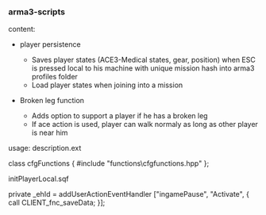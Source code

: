 ### arma3-scripts ### 



content: 
 - player persistence 
   - Saves player states (ACE3-Medical states, gear, position)  when ESC is pressed local to his machine with unique mission hash into arma3 profiles folder
   - Load player states when joining into a mission
  
  - Broken leg function 
    - Adds option to support a player if he has a broken leg 
    - If ace action is used, player can walk normaly as long as other player is near him 
    

usage:
description.ext 

class cfgFunctions {
	#include "functions\cfgfunctions.hpp"
}; 

initPlayerLocal.sqf 

private _ehId = addUserActionEventHandler ["ingamePause", "Activate", {
	call CLIENT_fnc_saveData;
}];
